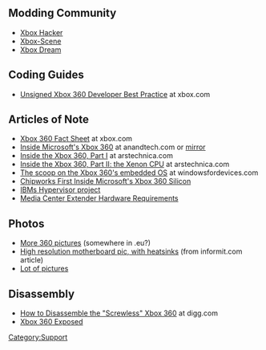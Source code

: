 ## Modding Community

  - [Xbox Hacker](http://www.xboxhacker.net/)
  - [Xbox-Scene](http://www.xbox-scene.com/)
  - [Xbox Dream](http://www.xboxdream.com/)

## Coding Guides

  - [Unsigned Xbox 360 Developer Best Practice](http://www.xbox.com/NR/rdonlyres/3FCB65F9-E9E5-45DB-B7F9-59A5EE265B8F/0/Xbox360Preparation.doc) at xbox.com

## Articles of Note

  - [Xbox 360 Fact Sheet](http://www.xbox.com/en-US/hardware/xbox360/powerplay.htm) at xbox.com
  - [Inside Microsoft's Xbox 360](http://www.anandtech.com/systems/showdoc.aspx?i=2610) at anandtech.com or [mirror](http://www.anandtech.com.nyud.net:8090/systems/showdoc.aspx?i=2610)
  - [Inside the Xbox 360, Part I](http://arstechnica.com/articles/paedia/cpu/xbox360-1.ars) at arstechnica.com
  - [Inside the Xbox 360, Part II: the Xenon CPU](http://arstechnica.com/articles/paedia/cpu/xbox360-2.ars) at arstechnica.com
  - [The scoop on the Xbox 360's embedded OS](http://www.windowsfordevices.com/news/NS3988467635.html) at windowsfordevices.com
  - [Chipworks First Inside Microsoft's Xbox 360 Silicon](http://www.chipworks.com/news/2005_xbox360.asp)
  - [IBMs Hypervisor project](http://www.research.ibm.com/secure_systems_department/projects/hypervisor/)
  - [Media Center Extender Hardware Requirements](http://msdn.microsoft.com/library/default.asp?url=/library/en-us/mcxwp/html/mediacenterextenderhardwarerequirements.asp)

## Photos

  - [More 360 pictures](http://flickr.com/photos/consti/sets/1323780/) (somewhere in .eu?)
  - [High resolution motherboard pic, with heatsinks](http://www.informit.com/content/images/art_fogie_xbox360/elementLinks/fogie_fig09.jpg) (from informit.com article)
  - [Lot of pictures](http://theconsolewars.blogspot.com/2005/08/smartxx-xbox-360-dissection-mutilation.html)

## Disassembly

  - [How to Disassemble the "Screwless" Xbox 360](http://digg.com/gaming/How_To_Disassemble_The_Screwless_XBOX_360) at digg.com
  - [Xbox 360 Exposed](http://www.informit.com/articles/article.asp?p=430626&seqNum=1&rl=1)

[Category:Support](Category:Support "wikilink")
